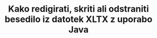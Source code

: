 ---
############################# Static ############################
layout: "auto-gen-gist"
draft: false
path: "sl/redaction/java/text/xltx"
otherformats: CSV DOC DOCM DOCX DOT DOTM DOTX PDF POT POTM PPS PPSM PPSX PPT PPTM PPTX RTF XLS XLSM XLSX XLT XLTM  

############################# Head ############################
head_title: "Redaktirate XLTX Besedilo s točnim izrazom/regularnim izrazom v Java"
head_description: "GroupDocs.Redaction s Java API razvijalcem omogoča, da redigirajo besedilo iz PDF DOC DOCX RTF XLSX CSV PPT PPTX in slik prek natančne fraze ali regularnega izraza v Java"

############################# Header ############################
title: "Kako redigirati, skriti ali odstraniti besedilo iz datotek XLTX z uporabo Java"
description: "GroupDocs.Redaction s Java API omogoča redigiranje, skrivanje ali odstranjevanje občutljivega besedila iz dokumentov za obdelavo besedil, delovnih listov, predstavitev, PDF s in slik."

################### SubMenu/Download Button #####################
button:
    enable: true

############################# About ############################
about:
    enable: true
    title: "Kaj je besedilo redakcijo?"
    content: |
        Besedilo Reakcija je postopek odstranjevanja zaupnega ali nezaželenega besedila ali informacij iz digitalnih dokumentov, medtem ko ostane nedotaknjen preostali del dokumenta ali odstavka, ki ga vsebuje. Redakcija uporabnikom in organizaciji pomaga zaščititi svoje občutljive podatke s skrivanjem ali trajnim odstranjevanjem. Uporabniki API-ja GroupDocs.Redaction GroupDocs.Redaction lahko zdaj uredijo, skrijejo ali odstranijo občutljivo besedilo iz dokumentov za obdelavo besedil, delovnih listov, predstavitev, PDF in rastrskih slikovnih datotek. API ponuja široko paleto možnosti in metod za redakcijo zasebnih informacij v dokumentih. Podpira iskanje in redigiranje z uporabo natančnega ujemanja ali regularnih izrazov, Uporabite besedilne (kode izjem) ali grafične (barvne pravokotnike) redakcije in še veliko več. Zakaj torej ne poskusite in avtomatizirati postopka redakcije dokumentov s prenosom API-ja in raziskati njegove osnovne in napredne funkcije. 

############################# Steps ############################
steps:
    enable: true
    block:
    - title_left: "Redakt XLTX Natančen stavek v Java"
      content_left: |
        GroupDocs.Redaction omogoča enostavno redigiranje podatkov občutljive ali zasebne narave iz vaših dokumentov. Najbolj priljubljen primer redakcij je odstranitev besedila iz dokumenta. 

        Naslednja koda se lahko uporabi za uporabo besedilne redigiranja za določen del dokumenta prek natančne fraze. Uporabnikom omogoča, da nadomestijo osebno natančno besedno zvezo »Michal Clark« z osebno (ali katero koli kodo izjeme),

      title_right: "Odstranite občutljive podatke iz XLTX"
      content_right: |
        * Ustvarite primerek razreda [Redactor](https://apireference.groupdocs.com/redaction/java/com.groupdocs.redaction/Redactor) in naložite datoteko XLTX
        * Pokličite RedActor.Apply metodo z novim primerom ExactPhraseredAction razred
        * Call redactor.save metoda s predmetom [ExactPhraseRedAction](https://apireference.groupdocs.com/redaction/java/com.groupdocs.redaction.redactions/ExactPhraseRedaction)
        * Pokličite način redactor.save, da shranite spremembe 

      gisthash: "3202859fc19b5dfd14e8f073b70a18f8"
      gistfile: "redactexactphrase.java"
      
    - title_left: "Redakcija besedila, občutljiva na velike črke v XLTX"
      content_left: |
        Naslednji primer omogoča uporabnikom, da izvedejo natančno besedno zvezo, občutljivo na velike črke, da odstranijo ali skrijejo določeno vpenjalno glavo besedila znotraj dokumenta. Privzeto je iskanje natančne fraze neobčutljivo na velike črke. 
        
      title_right: "Izvedite redakcijo občutljivih črk prek Java"
      content_right: |
        * Ustvarite primerek razreda [Redactor](https://apireference.groupdocs.com/redaction/java/com.groupdocs.redaction/Redactor) in naložite datoteko XLTX
        * Pokličite RedActor.Apply metodo z novim primerom ExactPhraseredAction razred
        * Call redactor.save metoda s predmetom [ExactPhraseRedAction](https://apireference.groupdocs.com/redaction/java/com.groupdocs.redaction.redactions/ExactPhraseRedaction)
        * Pokličite način redactor.save, da shranite spremembe 
        
      gisthash: "a43e3ce358f93df92373b5441bc579fb"
      gistfile: "casesensitiveredaction.java"

    - title_left: "Besedilo uredi v XLTX prek barvnega polja"
      content_left: |
        Namesto da odstranite redigirano besedilo ali postavite niz tam, je mogoče postaviti tudi barvno polje nad redigirano besedilo. V tem primeru bo ujemajoče besedilo odstranjeno in barvni pravokotnik bo postavljen nad redigirano besedilo.
        
      title_right: "Uporabite barvno polje za odstranitev besedila v Java"
      content_right: |
        * Ustvarite primerek razreda [Redactor](https://apireference.groupdocs.com/redaction/java/com.groupdocs.redaction/Redactor) in naložite datoteko XLTX
        * Pokličite RedActor.Apply metodo z novim primerom ExactPhraseredAction razred
        * Call redactor.save metoda s predmetom [ExactPhraseRedAction](https://apireference.groupdocs.com/redaction/java/com.groupdocs.redaction.redactions/ExactPhraseRedaction)
        * Pokličite način redactor.save, da shranite spremembe 
        
      gisthash: "6d83e791388b6834a372dc90f4b455f6"
      gistfile: "redacttextusingcolorbox.java"

    - title_left: "Sistemske zahteve"
      content_left: |
        GroupDocs.Redaction for Java API-ji so podprti na vseh večjih platformah in operacijskih sistemih. Za celoten vodnik po sistemskih zahtevah obiščite [sistemske zahteve](https://docs.groupdocs.com/redaction/java/system-requirements) Preden izvedete spodnjo kodo, se prepričajte, da imate v vašem sistemu nameščene naslednje predpogoje:
        * Operacijski sistemi: Microsoft Windows, Linux, Mac OS
        * Razvojno okolje: NetBeans, Intellij IDEA, Eclipse itd
        * Java Runtime Okolje: J2SE 6.0 in več
        * Pridobite najnovejšo različico GroupDocs.Redaction for Java od [Maven](https://repository.groupdocs.com/webapp/#/artifacts/browse/tree/General/repo/com/groupdocs/groupdocs-redaction)
        
      title_right: "Zakaj uporabljati GroupDocs.Redaction"
      content_right: |
        * Dovoli uporabnikom, da dodajo oblike dokumentov po meri in vrste redigiranja
        * Za odstranjevanje občutljivih informacij ni potrebna dodatna programska oprema
        * Sposobnost nastavitve dokumenta za upodabljanje obsega strani kot PDF
        * Enostaven način za urejanje različnih vrst metapodatkov: ime avtorja, različica, naslov, predmet, opis in še veliko več
        * Pridobivanje informacij o dokumentu - vrsta datoteke, število strani itd.

############################# Demos ############################
demos:
    enable: true
############################# More Formats ############################
more_formats:
    enable: true

############################# Back to top ###############################
back_to_top:
    enable: true
---